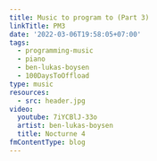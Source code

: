 ```yaml
---
title: Music to program to (Part 3)
linkTitle: PM3
date: '2022-03-06T19:58:05+07:00'
tags:
  - programming-music
  - piano
  - ben-lukas-boysen
  - 100DaysToOffload
type: music
resources:
  - src: header.jpg
video:
  youtube: 7iYCBlJ-33o
  artist: ben-lukas-boysen
  title: Nocturne 4
fmContentType: blog
---
```


